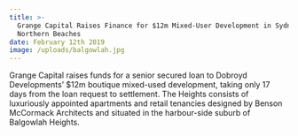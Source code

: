 ```yaml
---
title: >-
  Grange Capital Raises Finance for $12m Mixed-User Development in Sydney's
  Northern Beaches
date: February 12th 2019
image: /uploads/balgowlah.jpg
---
```

Grange Capital raises funds for a senior secured loan to Dobroyd Developments’ $12m boutique mixed-used development, taking only 17 days from the loan request to settlement. The Heights consists of luxuriously appointed apartments and retail tenancies designed by Benson McCormack Architects and situated in the harbour-side suburb of Balgowlah Heights.
